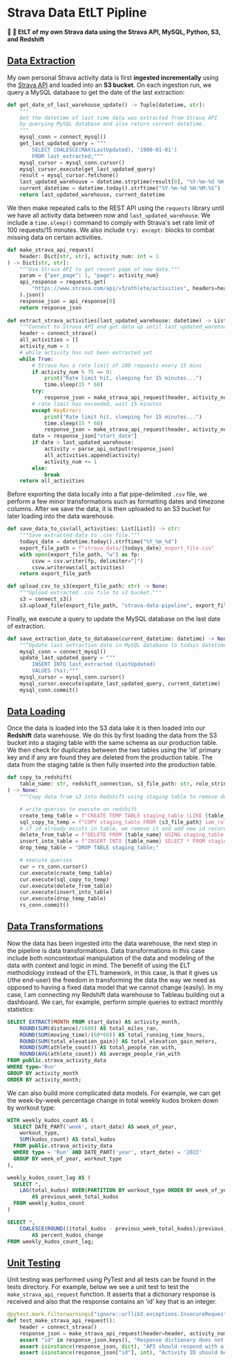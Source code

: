 # Strava Data EtLT Pipline
**:arrows_counterclockwise: :running: EtLT of my own Strava data using the Strava API, MySQL, Python, S3, and Redshift**

## [Data Extraction](https://github.com/jackmleitch/StravaDataPipline/blob/master/src/extract_strava_data.py) 
My own personal Strava activity data is first **ingested incrementally** using the [Strava API](https://developers.strava.com) and 
loaded into an **S3 bucket**. On each ingestion run, we query a MySQL database to get the date of the last extraction:

```python 
def get_date_of_last_warehouse_update() -> Tuple[datetime, str]:
    """
    Get the datetime of last time data was extracted from Strava API
    by querying MySQL database and also return current datetime.
    """
    mysql_conn = connect_mysql()
    get_last_updated_query = """
        SELECT COALESCE(MAX(LastUpdated), '1900-01-01')
        FROM last_extracted;"""
    mysql_cursor = mysql_conn.cursor()
    mysql_cursor.execute(get_last_updated_query)
    result = mysql_cursor.fetchone()
    last_updated_warehouse = datetime.strptime(result[0], "%Y-%m-%d %H:%M:%S")
    current_datetime = datetime.today().strftime("%Y-%m-%d %H:%M:%S")
    return last_updated_warehouse, current_datetime
```

We then make repeated calls to the REST API using the `requests` library until we have all activity data between now and `last_updated_warehouse`. We include a `time.sleep()` command to comply with Strava's set rate limit of 100 requests/15 minutes. We also include `try: except:` blocks to combat 
missing data on certain activities. 
```python 
def make_strava_api_request(
    header: Dict[str, str], activity_num: int = 1
) -> Dict[str, str]:
    """Use Strava API to get recent page of new data."""
    param = {"per_page": 1, "page": activity_num}
    api_response = requests.get(
        "https://www.strava.com/api/v3/athlete/activities", headers=header, params=param
    ).json()
    response_json = api_response[0]
    return response_json
    
def extract_strava_activities(last_updated_warehouse: datetime) -> List[List]:
    """Connect to Strava API and get data up until last_updated_warehouse datetime."""
    header = connect_strava()
    all_activities = []
    activity_num = 1
    # while activity has not been extracted yet
    while True:
        # Strava has a rate limit of 100 requests every 15 mins
        if activity_num % 75 == 0:
            print("Rate limit hit, sleeping for 15 minutes...")
            time.sleep(15 * 60)
        try:
            response_json = make_strava_api_request(header, activity_num)
        # rate limit has exceeded, wait 15 minutes
        except KeyError:
            print("Rate limit hit, sleeping for 15 minutes...")
            time.sleep(15 * 60)
            response_json = make_strava_api_request(header, activity_num)
        date = response_json["start_date"]
        if date > last_updated_warehouse:
            activity = parse_api_output(response_json)
            all_activities.append(activity)
            activity_num += 1
        else:
            break
    return all_activities
```

Before exporting the data locally into a flat pipe-delimited `.csv` file, we perform a few minor transformations such as formatting dates and timezone columns. After we save the data, it is then uploaded to an S3 bucket for later loading into the data warehouse.
```python
def save_data_to_csv(all_activities: List[List]) -> str:
    """Save extracted data to .csv file."""
    todays_date = datetime.today().strftime("%Y_%m_%d")
    export_file_path = f"strava_data/{todays_date}_export_file.csv"
    with open(export_file_path, "w") as fp:
        csvw = csv.writer(fp, delimiter="|")
        csvw.writerows(all_activities)
    return export_file_path

def upload_csv_to_s3(export_file_path: str) -> None:
    """Upload extracted .csv file to s3 bucket."""
    s3 = connect_s3()
    s3.upload_file(export_file_path, "strava-data-pipeline", export_file_path)
```
Finally, we execute a query to update the MySQL database on the last date of extraction.
```python
def save_extraction_date_to_database(current_datetime: datetime) -> None:
    """Update last extraction date in MySQL database to todays datetime."""
    mysql_conn = connect_mysql()
    update_last_updated_query = """
        INSERT INTO last_extracted (LastUpdated)
        VALUES (%s);"""
    mysql_cursor = mysql_conn.cursor()
    mysql_cursor.execute(update_last_updated_query, current_datetime)
    mysql_conn.commit()
```

## [Data Loading](https://github.com/jackmleitch/StravaDataPipline/blob/master/src/copy_to_redshift.py)
Once the data is loaded into the S3 data lake it is then loaded into our **Redshift** data warehouse. We do this by first loading the data from the S3 bucket into a staging table with the same schema as our production table. We then check for duplicates between the two tables using the 'id' primary key and if any are found they are deleted from the production table. The data from the staging table is then fully inserted into the production table. 
```python 
def copy_to_redshift(
    table_name: str, redshift_connection, s3_file_path: str, role_string: str
) -> None:
    """Copy data from s3 into Redshift using staging table to remove duplicates."""

    # write queries to execute on redshift
    create_temp_table = f"CREATE TEMP TABLE staging_table (LIKE {table_name});"
    sql_copy_to_temp = f"COPY staging_table FROM {s3_file_path} iam_role {role_string};"
    # if id already exists in table, we remove it and add new id record during load
    delete_from_table = f"DELETE FROM {table_name} USING staging_table WHERE {table_name}.id = staging_table.id;"
    insert_into_table = f"INSERT INTO {table_name} SELECT * FROM staging_table;"
    drop_temp_table = "DROP TABLE staging_table;"

    # execute queries
    cur = rs_conn.cursor()
    cur.execute(create_temp_table)
    cur.execute(sql_copy_to_temp)
    cur.execute(delete_from_table)
    cur.execute(insert_into_table)
    cur.execute(drop_temp_table)
    rs_conn.commit()
```

## [Data Transformations](https://github.com/jackmleitch/StravaDataPipline/blob/master/sql/)
Now the data has been ingested into the data warehouse, the next step in the pipeline is data transformations. Data transformations in this case include both noncontextual manipulation of the data and modeling of the data with context and logic in mind. The benefit of using the ELT methodology instead of the ETL framework, in this case, is that it gives us (/the end-user) the freedom in transforming the data the way we need as opposed to having a fixed data model that we cannot change (easily). In my case, I am connecting my Redshift data warehouse to Tableau building out a dashboard. We can, for example, perform simple queries to extract monthly statistics:
```sql 
SELECT EXTRACT(MONTH FROM start_date) AS activity_month,
    ROUND(SUM(distance)/1609) AS total_miles_ran,
    ROUND(SUM(moving_time)/(60*60)) AS total_running_time_hours,
    ROUND(SUM(total_elevation_gain)) AS total_elevation_gain_meters,
    ROUND(SUM(athlete_count)) AS total_people_ran_with,
    ROUND(AVG(athlete_count)) AS average_people_ran_with
FROM public.strava_activity_data
WHERE type='Run'
GROUP BY activity_month
ORDER BY activity_month;
```
We can also build more complicated data models. For example, we can get the week-by-week percentage change in total weekly kudos broken down by workout type:
```sql
WITH weekly_kudos_count AS (
  SELECT DATE_PART('week', start_date) AS week_of_year, 
    workout_type, 
    SUM(kudos_count) AS total_kudos
  FROM public.strava_activity_data
  WHERE type = 'Run' AND DATE_PART('year', start_date) = '2022'
  GROUP BY week_of_year, workout_type
),

weekly_kudos_count_lag AS (
  SELECT *, 
    LAG(total_kudos) OVER(PARTITION BY workout_type ORDER BY week_of_year) 
        AS previous_week_total_kudos
  FROM weekly_kudos_count
)

SELECT *, 
    COALESCE(ROUND(((total_kudos - previous_week_total_kudos)/previous_week_total_kudos)*100),0)
        AS percent_kudos_change
FROM weekly_kudos_count_lag;
```

## [Unit Testing](https://github.com/jackmleitch/StravaDataPipline/tree/master/tests)
Unit testing was performed using PyTest and all tests can be found in the tests directory. For example, below we see a unit test to test the `make_strava_api_request` function. It asserts that a dictionary response is received and also that the response contains an 'id' key that is an integer. 
```python
@pytest.mark.filterwarnings("ignore::urllib3.exceptions.InsecureRequestWarning")
def test_make_strava_api_request():
    header = connect_strava()
    response_json = make_strava_api_request(header=header, activity_num=1)
    assert "id" in response_json.keys(), "Response dictionary does not contain id key."
    assert isinstance(response_json, dict), "API should respond with a dictionary."
    assert isinstance(response_json["id"], int), "Activity ID should be an integer."

```
